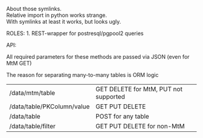 <p>
About those symlinks.
<br/>
Relative import in python works strange.
<br/>
With symlinks at least it works, but looks ugly.
</p>

<p>
ROLES:
1. REST-wrapper for postresql/pgpool2 queries
</p>

<p>
API:
<br/>
<table>
<tr>
<td>/data/mtm/table</td><td>GET DELETE for MtM, PUT not supported</td>
</tr>
<tr>
<td>/data/table/PKColumn/value</td><td>GET PUT DELETE</td>
</tr>
<tr>
<td>/data/table</td> <td>POST for any table</td>
</tr>
<tr>
<td>/data/table/filter</td><td>GET PUT DELETE for non-MtM</td>
</tr>
</p>

<p>All required parameters for these methods are passed via JSON (even for MtM GET)</p>
<p>The reason for separating many-to-many tables is ORM logic</p>